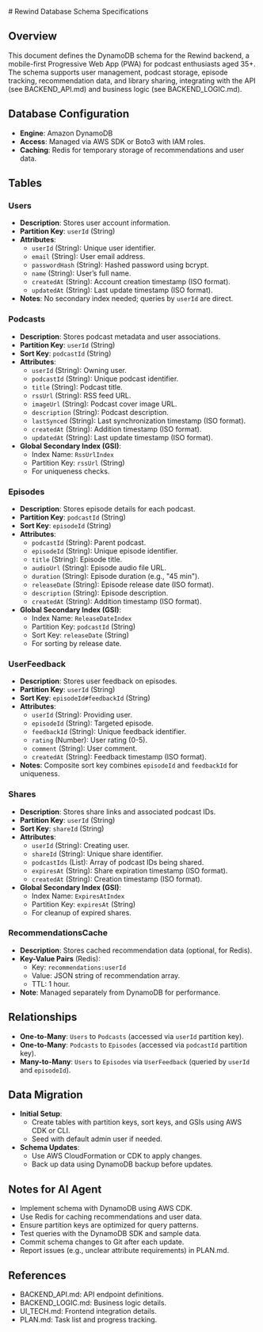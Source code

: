 \# Rewind Database Schema Specifications

## Overview
This document defines the DynamoDB schema for the Rewind backend, a mobile-first Progressive Web App \(PWA\) for podcast enthusiasts aged 35\+. The schema supports user management, podcast storage, episode tracking, recommendation data, and library sharing, integrating with the API \(see BACKEND_API.md\) and business logic \(see BACKEND_LOGIC.md\).

## Database Configuration
- **Engine**: Amazon DynamoDB
- **Access**: Managed via AWS SDK or Boto3 with IAM roles.
- **Caching**: Redis for temporary storage of recommendations and user data.

## Tables

### Users
- **Description**: Stores user account information.
- **Partition Key**: `userId` \(String\)
- **Attributes**:
  - `userId` \(String\): Unique user identifier.
  - `email` \(String\): User email address.
  - `passwordHash` \(String\): Hashed password using bcrypt.
  - `name` \(String\): User’s full name.
  - `createdAt` \(String\): Account creation timestamp (ISO format).
  - `updatedAt` \(String\): Last update timestamp (ISO format).
- **Notes**: No secondary index needed; queries by `userId` are direct.

### Podcasts
- **Description**: Stores podcast metadata and user associations.
- **Partition Key**: `userId` \(String\)
- **Sort Key**: `podcastId` \(String\)
- **Attributes**:
  - `userId` \(String\): Owning user.
  - `podcastId` \(String\): Unique podcast identifier.
  - `title` \(String\): Podcast title.
  - `rssUrl` \(String\): RSS feed URL.
  - `imageUrl` \(String\): Podcast cover image URL.
  - `description` \(String\): Podcast description.
  - `lastSynced` \(String\): Last synchronization timestamp (ISO format).
  - `createdAt` \(String\): Addition timestamp (ISO format).
  - `updatedAt` \(String\): Last update timestamp (ISO format).
- **Global Secondary Index (GSI)**:
  - Index Name: `RssUrlIndex`
  - Partition Key: `rssUrl` \(String\)
  - For uniqueness checks.

### Episodes
- **Description**: Stores episode details for each podcast.
- **Partition Key**: `podcastId` \(String\)
- **Sort Key**: `episodeId` \(String\)
- **Attributes**:
  - `podcastId` \(String\): Parent podcast.
  - `episodeId` \(String\): Unique episode identifier.
  - `title` \(String\): Episode title.
  - `audioUrl` \(String\): Episode audio file URL.
  - `duration` \(String\): Episode duration (e.g., "45 min").
  - `releaseDate` \(String\): Episode release date (ISO format).
  - `description` \(String\): Episode description.
  - `createdAt` \(String\): Addition timestamp (ISO format).
- **Global Secondary Index (GSI)**:
  - Index Name: `ReleaseDateIndex`
  - Partition Key: `podcastId` \(String\)
  - Sort Key: `releaseDate` \(String\)
  - For sorting by release date.

### UserFeedback
- **Description**: Stores user feedback on episodes.
- **Partition Key**: `userId` \(String\)
- **Sort Key**: `episodeId#feedbackId` \(String\)
- **Attributes**:
  - `userId` \(String\): Providing user.
  - `episodeId` \(String\): Targeted episode.
  - `feedbackId` \(String\): Unique feedback identifier.
  - `rating` \(Number\): User rating (0-5).
  - `comment` \(String\): User comment.
  - `createdAt` \(String\): Feedback timestamp (ISO format).
- **Notes**: Composite sort key combines `episodeId` and `feedbackId` for uniqueness.

### Shares
- **Description**: Stores share links and associated podcast IDs.
- **Partition Key**: `userId` \(String\)
- **Sort Key**: `shareId` \(String\)
- **Attributes**:
  - `userId` \(String\): Creating user.
  - `shareId` \(String\): Unique share identifier.
  - `podcastIds` \(List\): Array of podcast IDs being shared.
  - `expiresAt` \(String\): Share expiration timestamp (ISO format).
  - `createdAt` \(String\): Creation timestamp (ISO format).
- **Global Secondary Index (GSI)**:
  - Index Name: `ExpiresAtIndex`
  - Partition Key: `expiresAt` \(String\)
  - For cleanup of expired shares.

### RecommendationsCache
- **Description**: Stores cached recommendation data (optional, for Redis).
- **Key-Value Pairs** (Redis):
  - Key: `recommendations:userId`
  - Value: JSON string of recommendation array.
  - TTL: 1 hour.
- **Note**: Managed separately from DynamoDB for performance.

## Relationships
- **One-to-Many**: `Users` to `Podcasts` (accessed via `userId` partition key).
- **One-to-Many**: `Podcasts` to `Episodes` (accessed via `podcastId` partition key).
- **Many-to-Many**: `Users` to `Episodes` via `UserFeedback` (queried by `userId` and `episodeId`).

## Data Migration
- **Initial Setup**:
  - Create tables with partition keys, sort keys, and GSIs using AWS CDK or CLI.
  - Seed with default admin user if needed.
- **Schema Updates**:
  - Use AWS CloudFormation or CDK to apply changes.
  - Back up data using DynamoDB backup before updates.

## Notes for AI Agent
- Implement schema with DynamoDB using AWS CDK.
- Use Redis for caching recommendations and user data.
- Ensure partition keys are optimized for query patterns.
- Test queries with the DynamoDB SDK and sample data.
- Commit schema changes to Git after each update.
- Report issues (e.g., unclear attribute requirements) in PLAN.md.

## References
- BACKEND_API.md: API endpoint definitions.
- BACKEND_LOGIC.md: Business logic details.
- UI_TECH.md: Frontend integration details.
- PLAN.md: Task list and progress tracking.
